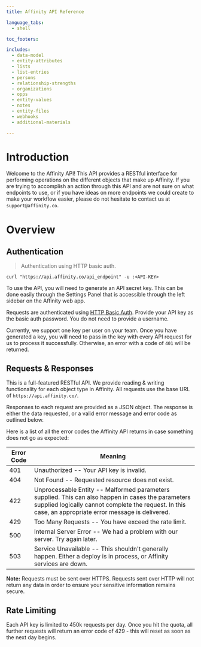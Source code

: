 ```yaml
---
title: Affinity API Reference

language_tabs:
  - shell

toc_footers:

includes:
  - data-model
  - entity-attributes
  - lists
  - list-entries
  - persons
  - relationship-strengths
  - organizations
  - opps
  - entity-values
  - notes
  - entity-files
  - webhooks
  - additional-materials

---
```


# Introduction

Welcome to the Affinity API! This API provides a RESTful interface for performing
operations on the different objects that make up Affinity. If you are trying to
accomplish an action through this API and are not sure on what endpoints to use, or
if you have ideas on more endpoints we could create to make your workflow easier,
please do not hesitate to contact us at `support@affinity.co`.

# Overview

## Authentication

> Authentication using HTTP basic auth.

```shell
curl "https://api.affinity.co/api_endpoint" -u :<API-KEY>
```

To use the API, you will need to generate an API secret key. This can be done easily through
the Settings Panel that is accessible through the left sidebar on the Affinity web app.

Requests are authenticated using [HTTP Basic Auth](http://en.wikipedia.org/wiki/Basic_access_authentication).
Provide your API key as the basic auth password. You do not need to provide a username.

Currently, we support one key per user on your team. Once you have generated a key, you
will need to pass in the key with every API request for us to process it successfully.
Otherwise, an error with a code of `401` will be returned.

## Requests & Responses

This is a full-featured RESTful API. We provide reading & writing functionality for each
object type in Affinity. All requests use the base URL of `https://api.affinity.co/`.

Responses to each request are provided as a JSON object. The response is either the data
requested, or a valid error message and error code as outlined below.

Here is a list of all the error codes the Affinity API returns in case something does not go as expected:

| Error Code | Meaning                                                                                                                                                                                                      |
| ---------- | ------------------------------------------------------------------------------------------------------------------------------------------------------------------------------------------------------------ |
| 401        | Unauthorized -- Your API key is invalid.                                                                                                                                                                     |
| 404        | Not Found -- Requested resource does not exist.                                                                                                                                                              |
| 422        | Unprocessable Entity -- Malformed parameters supplied. This can also happen in cases the parameters supplied logically cannot complete the request. In this case, an appropriate error message is delivered. |
| 429        | Too Many Requests -- You have exceed the rate limit.                                                                                                                                                         |
| 500        | Internal Server Error -- We had a problem with our server. Try again later.                                                                                                                                  |
| 503        | Service Unavailable -- This shouldn't generally happen. Either a deploy is in process, or Affinity services are down.                                                                                        |

**Note:** Requests must be sent over HTTPS. Requests sent over HTTP will not return any
data in order to ensure your sensitive information remains secure.

## Rate Limiting

Each API key is limited to 450k requests per day. Once you hit the quota, all further requests will return an error code of
429 - this will reset as soon as the next day begins.
